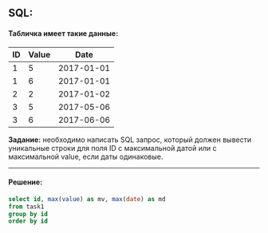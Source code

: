 ## SQL:

#### Табличка имеет такие данные:

| ID | Value | Date |
| -- | ----- | ---- |
| 1 | 5 | 2017-01-01 |
| 1 | 6 | 2017-01-01 |
| 2 | 2 | 2017-01-02 |
| 3 | 5 | 2017-05-06 |
| 3 | 6 | 2017-06-06 |


**Задание:** необходимо написать SQL запрос, который должен вывести уникальные строки для поля ID с максимальной датой или с максимальной value, если даты одинаковые.

---

#### Решение:

```sql
select id, max(value) as mv, max(date) as md 
from task1
group by id
order by id
```

